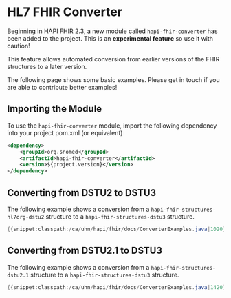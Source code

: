 # HL7 FHIR Converter

Beginning in HAPI FHIR 2.3, a new module called `hapi-fhir-converter` has been added to the project. This is an <b>experimental feature</b> so use it with caution!

This feature allows automated conversion from earlier versions of the FHIR structures to a later version.

The following page shows some basic examples. Please get in touch if you are able to contribute better examples!

## Importing the Module

To use the `hapi-fhir-converter` module, import the following dependency into your project pom.xml (or equivalent)

```xml
<dependency>
	<groupId>org.snomed</groupId>
	<artifactId>hapi-fhir-converter</artifactId>
	<version>${project.version}</version>
</dependency>
```

## Converting from DSTU2 to DSTU3

The following example shows a conversion from a	`hapi-fhir-structures-hl7org-dstu2` structure to a `hapi-fhir-structures-dstu3` structure.

```java
{{snippet:classpath:/ca/uhn/hapi/fhir/docs/ConverterExamples.java|1020}}
``` 

## Converting from DSTU2.1 to DSTU3

The following example shows a conversion from a	`hapi-fhir-structures-dstu2.1` structure to a `hapi-fhir-structures-dstu3` structure.

```java
{{snippet:classpath:/ca/uhn/hapi/fhir/docs/ConverterExamples.java|1420}}
``` 

